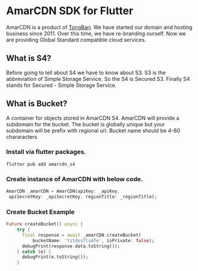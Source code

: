 # AmarCDN SDK for Flutter

AmarCDN is a product of [TongBari](https://tongbari.com). We have started our domain and hosting business since 2011. Over this time, we have re-branding ourself. Now we are providing Global Standard compatible cloud services.

## What is S4?

Before going to tell about S4 we have to know about S3. S3 is the abbreviation of Simple Storage Service. So the S4 is Secured S3. Finally S4 stands for Secured - Simple Storage Service.

## What is Bucket?

A container for objects stored in AmarCDN S4. AmarCDN will provide a subdomain for the bucket. The bucket is globally unique but your subdomain will be prefix with regional url. Bucket name should be 4-60 chararacters

### Install via flutter packages.

    flutter pub add amarcdn_s4

### Create instance of AmarCDN with below code.

```dart
AmarCDN _amarCDN = AmarCDN(apiKey: _apiKey,
 apiSecretKey: _apiSecretKey, regionTitle: _regionTitle);
```

### Create Bucket Example

```dart
Future createBucket() async {
    try {
      final response = await _amarCDN.createBucket(
          bucketName: 'titdssflsdfe', isPrivate: false);
      debugPrint(response.data.toString());
    } catch (e) {
      debugPrint(e.toString());
    }
```